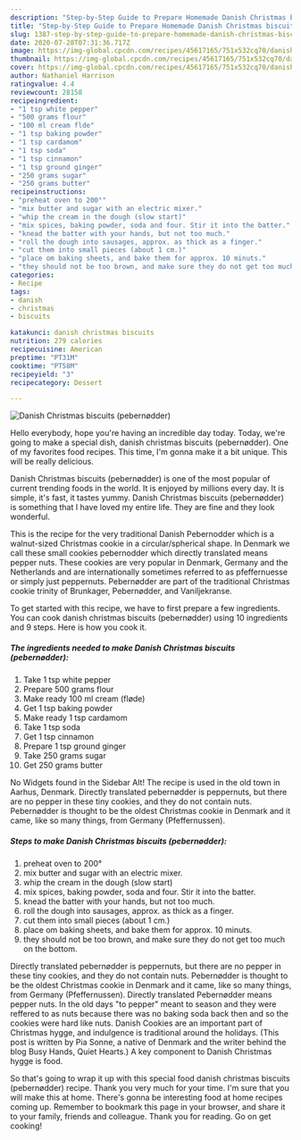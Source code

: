```yaml
---
description: "Step-by-Step Guide to Prepare Homemade Danish Christmas biscuits (pebernødder)"
title: "Step-by-Step Guide to Prepare Homemade Danish Christmas biscuits (pebernødder)"
slug: 1387-step-by-step-guide-to-prepare-homemade-danish-christmas-biscuits-pebernodder
date: 2020-07-28T07:31:36.717Z
image: https://img-global.cpcdn.com/recipes/45617165/751x532cq70/danish-christmas-biscuits-pebernodder-recipe-main-photo.jpg
thumbnail: https://img-global.cpcdn.com/recipes/45617165/751x532cq70/danish-christmas-biscuits-pebernodder-recipe-main-photo.jpg
cover: https://img-global.cpcdn.com/recipes/45617165/751x532cq70/danish-christmas-biscuits-pebernodder-recipe-main-photo.jpg
author: Nathaniel Harrison
ratingvalue: 4.4
reviewcount: 28158
recipeingredient:
- "1 tsp white pepper"
- "500 grams flour"
- "100 ml cream flde"
- "1 tsp baking powder"
- "1 tsp cardamom"
- "1 tsp soda"
- "1 tsp cinnamon"
- "1 tsp ground ginger"
- "250 grams sugar"
- "250 grams butter"
recipeinstructions:
- "preheat oven to 200°"
- "mix butter and sugar with an electric mixer."
- "whip the cream in the dough (slow start)"
- "mix spices, baking powder, soda and four. Stir it into the batter."
- "knead the batter with your hands, but not too much."
- "roll the dough into sausages, approx. as thick as a finger."
- "cut them into small pieces (about 1 cm.)"
- "place om baking sheets, and bake them for approx. 10 minuts."
- "they should not be too brown, and make sure they do not get too much on the bottom."
categories:
- Recipe
tags:
- danish
- christmas
- biscuits

katakunci: danish christmas biscuits 
nutrition: 279 calories
recipecuisine: American
preptime: "PT31M"
cooktime: "PT58M"
recipeyield: "3"
recipecategory: Dessert

---
```



![Danish Christmas biscuits (pebernødder)](https://img-global.cpcdn.com/recipes/45617165/751x532cq70/danish-christmas-biscuits-pebernodder-recipe-main-photo.jpg)

Hello everybody, hope you're having an incredible day today. Today, we're going to make a special dish, danish christmas biscuits (pebernødder). One of my favorites food recipes. This time, I'm gonna make it a bit unique. This will be really delicious.

Danish Christmas biscuits (pebernødder) is one of the most popular of current trending foods in the world. It is enjoyed by millions every day. It is simple, it's fast, it tastes yummy. Danish Christmas biscuits (pebernødder) is something that I have loved my entire life. They are fine and they look wonderful.

This is the recipe for the very traditional Danish Pebernodder which is a walnut-sized Christmas cookie in a circular/spherical shape. In Denmark we call these small cookies pebernodder which directly translated means pepper nuts. These cookies are very popular in Denmark, Germany and the Netherlands and are internationally sometimes referred to as pfeffernuesse or simply just peppernuts. Pebernødder are part of the traditional Christmas cookie trinity of Brunkager, Pebernødder, and Vaniljekranse.


To get started with this recipe, we have to first prepare a few ingredients. You can cook danish christmas biscuits (pebernødder) using 10 ingredients and 9 steps. Here is how you cook it.

<!--inarticleads1-->

##### The ingredients needed to make Danish Christmas biscuits (pebernødder):

1. Take 1 tsp white pepper
1. Prepare 500 grams flour
1. Make ready 100 ml cream (fløde)
1. Get 1 tsp baking powder
1. Make ready 1 tsp cardamom
1. Take 1 tsp soda
1. Get 1 tsp cinnamon
1. Prepare 1 tsp ground ginger
1. Take 250 grams sugar
1. Get 250 grams butter


No Widgets found in the Sidebar Alt! The recipe is used in the old town in Aarhus, Denmark. Directly translated pebernødder is peppernuts, but there are no pepper in these tiny cookies, and they do not contain nuts. Pebernødder is thought to be the oldest Christmas cookie in Denmark and it came, like so many things, from Germany (Pfeffernussen). 

<!--inarticleads2-->

##### Steps to make Danish Christmas biscuits (pebernødder):

1. preheat oven to 200°
1. mix butter and sugar with an electric mixer.
1. whip the cream in the dough (slow start)
1. mix spices, baking powder, soda and four. Stir it into the batter.
1. knead the batter with your hands, but not too much.
1. roll the dough into sausages, approx. as thick as a finger.
1. cut them into small pieces (about 1 cm.)
1. place om baking sheets, and bake them for approx. 10 minuts.
1. they should not be too brown, and make sure they do not get too much on the bottom.


Directly translated pebernødder is peppernuts, but there are no pepper in these tiny cookies, and they do not contain nuts. Pebernødder is thought to be the oldest Christmas cookie in Denmark and it came, like so many things, from Germany (Pfeffernussen). Directly translated Pebernødder means pepper nuts. In the old days &#34;to pepper&#34; meant to season and they were reffered to as nuts because there was no baking soda back then and so the cookies were hard like nuts. Danish Cookies are an important part of Christmas hygge, and indulgence is traditional around the holidays. (This post is written by Pia Sonne, a native of Denmark and the writer behind the blog Busy Hands, Quiet Hearts.) A key component to Danish Christmas hygge is food. 

So that's going to wrap it up with this special food danish christmas biscuits (pebernødder) recipe. Thank you very much for your time. I'm sure that you will make this at home. There's gonna be interesting food at home recipes coming up. Remember to bookmark this page in your browser, and share it to your family, friends and colleague. Thank you for reading. Go on get cooking!
